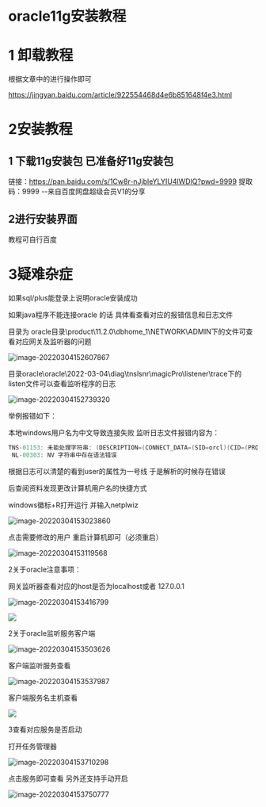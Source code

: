 # oracle11g安装教程

# 1 卸载教程

根据文章中的进行操作即可

https://jingyan.baidu.com/article/922554468d4e6b851648f4e3.html



# 2安装教程



## 1  下载11g安装包  已准备好11g安装包

链接：https://pan.baidu.com/s/1Cw8r-nJjbleYLYIU4lWDlQ?pwd=9999 
提取码：9999 
--来自百度网盘超级会员V1的分享





## 2进行安装界面

教程可自行百度  







# 3疑难杂症



如果sql/plus能登录上说明oracle安装成功



如果java程序不能连接oracle 的话 具体看查看对应的报错信息和日志文件

目录为   oracle目录\product\11.2.0\dbhome_1\NETWORK\ADMIN下的文件可查看对应网关及监听器的问题

![image-20220304152607867](http://inis.inis1719.cn/202206021241343.png)



目录oracle\oracle\2022-03-04\diag\tnslsnr\magicPro\listener\trace下的listen文件可以查看监听程序的日志

![image-20220304152739320](http://inis.inis1719.cn/202206021241344.png)

举例报错如下：

本地windows用户名为中文导致连接失败   监听日志文件报错内容为：

```java
TNS-01153: 未能处理字符串: (DESCRIPTION=(CONNECT_DATA=(SID=orcl)(CID=(PROGRAM=JDBC Thin Client)(HOST=__jdbc__)(USER=一号线)))(ADDRESS=(PROTOCOL=TCP)(HOST=127.0.0.1)(PORT=1521
 NL-00303: NV 字符串中存在语法错误
```

根据日志可以清楚的看到user的属性为一号线   于是解析的时候存在错误



后查阅资料发现更改计算机用户名的快捷方式

windows徽标+R打开运行 并输入netplwiz

![image-20220304153023860](http://inis.inis1719.cn/202206021241345.png)



点击需要修改的用户   重启计算机即可（必须重启）

![image-20220304153119568](http://inis.inis1719.cn/202206021241346.png)



2关于oracle注意事项：

网关监听器查看对应的host是否为localhost或者 127.0.0.1  

![image-20220304153416799](http://inis.inis1719.cn/202206021241347.png)

![](http://inis.inis1719.cn/202206021241348.png)

2关于oracle监听服务客户端

![image-20220304153503626](http://inis.inis1719.cn/202206021241349.png)



客户端监听服务查看

![image-20220304153537987](http://inis.inis1719.cn/202206021241350.png)

客户端服务名主机查看

![](http://inis.inis1719.cn/202206021241351.png)





3查看对应服务是否启动

打开任务管理器



![image-20220304153710298](http://inis.inis1719.cn/202206021241352.png)

点击服务即可查看 另外还支持手动开启

![image-20220304153750777](http://inis.inis1719.cn/202206021241353.png)




